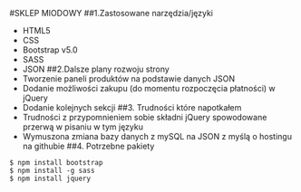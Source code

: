 #SKLEP MIODOWY
##1.Zastosowane narzędzia/języki
  * HTML5
  * CSS
  * Bootstrap v5.0
  * SASS
  * JSON
##2.Dalsze plany rozwoju strony
  * Tworzenie paneli produktów na podstawie danych JSON
  * Dodanie możliwości zakupu (do momentu rozpoczęcia płatności) w jQuery
  * Dodanie kolejnych sekcji
##3. Trudności które napotkałem
  * Trudności z przypomnieniem sobie składni jQuery spowodowane przerwą w pisaniu w tym języku
  * Wymuszona zmiana bazy danych z mySQL na JSON z myślą o hostingu na githubie
##4. Potrzebne pakiety
```
$ npm install bootstrap
$ npm install -g sass
$ npm install jquery
```
